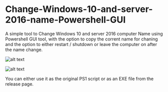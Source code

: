 # Change-Windows-10-and-server-2016-name-Powershell-GUI
A simple tool to Change Windows 10 and server 2016 computer Name using Powershell GUI tool, with the option to copy the corrent name for chaning and the option to either restart / shutdown or leave the computer on after the name change.

![alt text](https://i.imgur.com/p1QwMOv.png)

![alt text](https://i.imgur.com/BHf7gjy.png)

You can either use it as the original PS1 script or as an EXE file from the release page.
